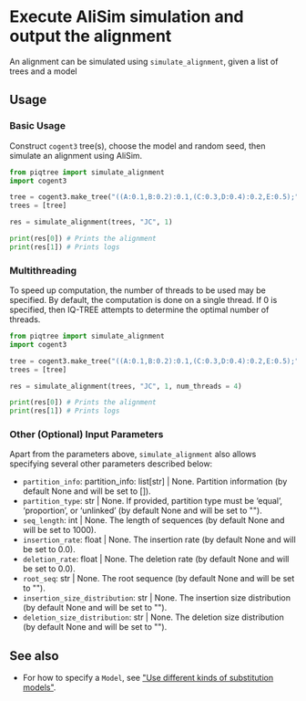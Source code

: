 # Execute AliSim simulation and output the alignment

An alignment can be simulated using `simulate_alignment`, given a list of trees and a model

## Usage

### Basic Usage

Construct `cogent3` tree(s), choose the model and random seed, then simulate an alignment using AliSim.

```python
from piqtree import simulate_alignment
import cogent3

tree = cogent3.make_tree("((A:0.1,B:0.2):0.1,(C:0.3,D:0.4):0.2,E:0.5);")
trees = [tree]

res = simulate_alignment(trees, "JC", 1)

print(res[0]) # Prints the alignment
print(res[1]) # Prints logs
```

### Multithreading

To speed up computation, the number of threads to be used may be specified.
By default, the computation is done on a single thread. If 0 is specified,
then IQ-TREE attempts to determine the optimal number of threads.

```python
from piqtree import simulate_alignment
import cogent3

tree = cogent3.make_tree("((A:0.1,B:0.2):0.1,(C:0.3,D:0.4):0.2,E:0.5);")
trees = [tree]

res = simulate_alignment(trees, "JC", 1, num_threads = 4)

print(res[0]) # Prints the alignment
print(res[1]) # Prints logs
```

### Other (Optional) Input Parameters

Apart from the parameters above, `simulate_alignment` also allows specifying several other parameters described below:
- `partition_info`: partition_info: list[str] | None. Partition information (by default None and will be set to []).
- `partition_type`: str | None. If provided, partition type must be ‘equal’, ‘proportion’, or ‘unlinked’ (by default None and will be set to "").
- `seq_length`: int | None. The length of sequences (by default None and will be set to 1000).
- `insertion_rate`: float | None. The insertion rate (by default None and will be set to 0.0).
- `deletion_rate`: float | None. The deletion rate (by default None and will be set to 0.0).
- `root_seq`: str | None. The root sequence (by default None and will be set to "").
- `insertion_size_distribution`: str | None. The insertion size distribution (by default None and will be set to "").
- `deletion_size_distribution`: str | None. The deletion size distribution (by default None and will be set to "").

## See also

- For how to specify a `Model`, see ["Use different kinds of substitution models"](using_substitution_models.md).
